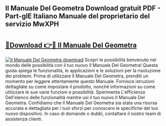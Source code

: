## Il Manuale Del Geometra Download gratuit PDF - Part-gIE Italiano Manuale del proprietario del servizio MwXPH

# <h2><a href="http://dfd41cp.blite.top/?on=Il+Manuale+Del+Geometra">🔗Download 👉🔴 Il Manuale Del Geometra</a></h2>

[![Il Manuale Del Geometra download](https://i.imgur.com/lujVjoI.png)](http://dfd41cp.blite.top/?on=Il+Manuale+Del+Geometra)
Scopri le possibilità benvenuto nel mondo delle possibilità con il tuo nuovo Il Manuale Del Geometra! Questa guida spiega le funzionalità, le applicazioni e le soluzioni per la risoluzione dei problemi. Prima di utilizzare Il Manuale Del Geometra, prenditi un momento per leggere attentamente questo Manuale. Fornisce istruzioni dettagliate su come impostare il prodotto, nonché informazioni su come utilizzare le sue varie funzioni e possibilità. Sperimenta L'efficienza Dell'elenco delle funzionalità mentre usi il tuo nuovo Il Manuale Del Geometra. Confidiamo che Il Manuale Del Geometra sia stata una risorsa accurata e dettagliata per i tuoi sforzi per conoscere le specifiche del tuo nuovo dispositivo. In caso di domande o dubbi, contattare il nostro team di assistenza clienti.
